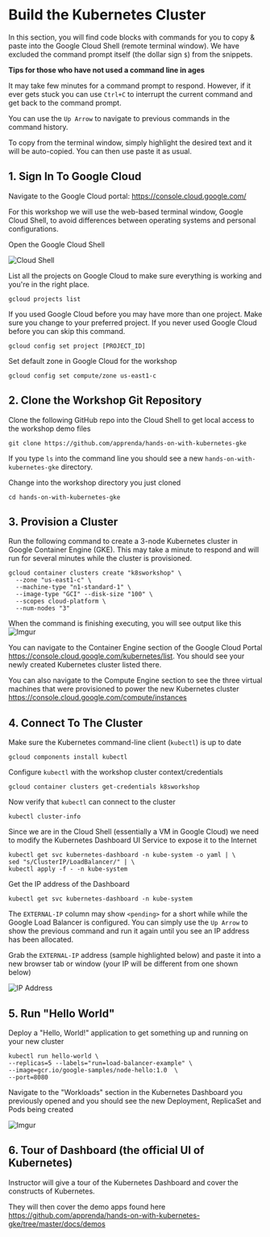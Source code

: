 # Build the Kubernetes Cluster

In this section, you will find code blocks with commands  for you to copy & paste into the Google Cloud Shell (remote terminal window). We have excluded the command prompt itself (the dollar sign `$`) from the snippets. 

**Tips for those who have not used a command line in ages**

It may take few minutes for a command prompt to respond. However, if it ever gets stuck you can use `Ctrl+C` to interrupt the current command and get back to the command prompt. 

You can use the `Up Arrow` to navigate to previous commands in the command history. 

To copy from the terminal window, simply highlight the desired text and it will be auto-copied. You can then use paste it as usual.

## 1. Sign In To Google Cloud

Navigate to the Google Cloud portal: https://console.cloud.google.com/ 

For this workshop we will use the web-based terminal window, Google Cloud Shell, to avoid differences between operating systems and personal configurations. 

Open the Google Cloud Shell

![Cloud Shell](https://image.ibb.co/ccoxLF/cloudshell.png)

List all the projects on Google Cloud to make sure everything is working and you're in the right place.

```
gcloud projects list
```

If you used Google Cloud before you may have more than one project. Make sure you change to your preferred project. If you never used Google Cloud before you can skip this command.

```
gcloud config set project [PROJECT_ID]
```

Set default zone in Google Cloud for the workshop

```
gcloud config set compute/zone us-east1-c
```

## 2. Clone the Workshop Git Repository

Clone the following GitHub repo into the Cloud Shell to get local access to the workshop demo files

```
git clone https://github.com/apprenda/hands-on-with-kubernetes-gke 
```

If you type `ls` into the command line you should see a new `hands-on-with-kubernetes-gke` directory. 

Change into the workshop directory you just cloned

```
cd hands-on-with-kubernetes-gke
```

## 3. Provision a Cluster

Run the following command to create a 3-node Kubernetes cluster in Google Container Engine (GKE). This may take a minute to respond and will run for several minutes while the cluster is provisioned.

```
gcloud container clusters create "k8sworkshop" \
  --zone "us-east1-c" \
  --machine-type "n1-standard-1" \
  --image-type "GCI" --disk-size "100" \
  --scopes cloud-platform \
  --num-nodes "3"
``` 

When the command is finishing executing, you will see output like this
![Imgur](http://i.imgur.com/zAMyyez.png)

You can navigate to the Container Engine section of the Google Cloud Portal https://console.cloud.google.com/kubernetes/list. You should see your newly created Kubernetes cluster listed there.

You can also navigate to the Compute Engine section to see the three virtual machines that were provisioned to power the new Kubernetes cluster https://console.cloud.google.com/compute/instances  

## 4. Connect To The Cluster

Make sure the Kubernetes command-line client (`kubectl`) is up to date

```
gcloud components install kubectl
```

Configure `kubectl` with the workshop cluster context/credentials 

```
gcloud container clusters get-credentials k8sworkshop
```

Now verify that `kubectl` can connect to the cluster

```
kubectl cluster-info
```

Since we are in the Cloud Shell (essentially a VM in Google Cloud) we need to modify the Kubernetes Dashboard UI Service to expose it to the Internet

```
kubectl get svc kubernetes-dashboard -n kube-system -o yaml | \
sed "s/ClusterIP/LoadBalancer/" | \
kubectl apply -f - -n kube-system
```

Get the IP address of the Dashboard

```
kubectl get svc kubernetes-dashboard -n kube-system
```

The `EXTERNAL-IP` column may show `<pending>` for a short while while the Google Load Balancer is configured. You can simply use the `Up Arrow` to show the previous command and run it again until you see an IP address has been allocated.

Grab the `EXTERNAL-IP` address (sample highlighted below) and paste it into a new browser tab or window (your IP will be different from one shown below) 

![IP Address](http://i.imgur.com/i1hlPV2.png)

## 5. Run "Hello World"

Deploy a "Hello, World!" application to get something up and running on your new cluster

```
kubectl run hello-world \
--replicas=5 --labels="run=load-balancer-example" \
--image=gcr.io/google-samples/node-hello:1.0  \
--port=8080
```

Navigate to the "Workloads" section in the Kubernetes Dashboard you previously opened and you should see the new Deployment, ReplicaSet and Pods being created

![Imgur](http://i.imgur.com/j8oVACv.png)

## 6. Tour of Dashboard (the official UI of Kubernetes)

Instructor will give a tour of the Kubernetes Dashboard and cover the constructs of Kubernetes. 

They will then cover the demo apps found here https://github.com/apprenda/hands-on-with-kubernetes-gke/tree/master/docs/demos
